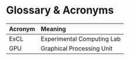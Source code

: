 # Glossary & Acronyms



| Acronym | Meaning |
| :--- | :--- |
| ExCL | Experimental Computing Lab |
| GPU  | Graphical Processing Unit |

